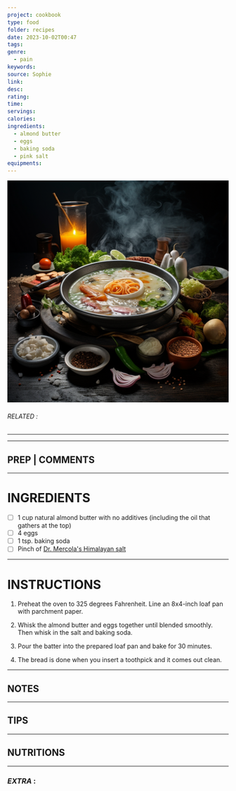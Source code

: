 ```yaml
---
project: cookbook
type: food
folder: recipes
date: 2023-10-02T00:47
tags: 
genre:
  - pain
keywords: 
source: Sophie
link: 
desc: 
rating: 
time: 
servings: 
calories: 
ingredients:
  - almond butter
  - eggs
  - baking soda
  - pink salt
equipments:
---
```


![IMAGE](_default.png)

###### *RELATED* : 
---


---
## PREP | COMMENTS



---
# INGREDIENTS

- [ ] 1 cup natural almond butter with no additives (including the oil that gathers at the top)
- [ ] 4 eggs
- [ ] 1 tsp. baking soda
- [ ] Pinch of [Dr. Mercola's Himalayan salt](https://products.mercola.com/himalayan-salt/)

---
# INSTRUCTIONS

1. Preheat the oven to 325 degrees Fahrenheit. Line an 8x4-inch loaf pan with parchment paper.
    
2. Whisk the almond butter and eggs together until blended smoothly. Then whisk in the salt and baking soda.
    
3. Pour the batter into the prepared loaf pan and bake for 30 minutes.
    
4. The bread is done when you insert a toothpick and it comes out clean.

---
## NOTES



---
## TIPS



---
## NUTRITIONS



---
### *EXTRA* :



